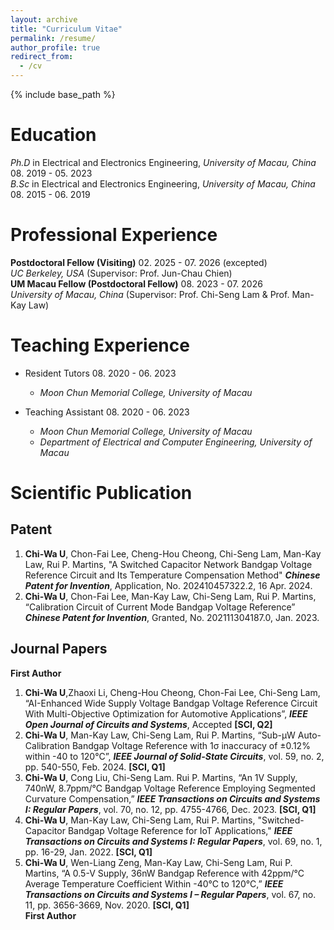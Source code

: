 ```yaml
---
layout: archive
title: "Curriculum Vitae"
permalink: /resume/
author_profile: true
redirect_from:
  - /cv
---
```


{% include base_path %}

# Education
 *Ph.D* in Electrical and Electronics Engineering, *University of Macau, China*	08. 2019 - 05. 2023<br />
 *B.Sc* in Electrical and Electronics Engineering, *University of Macau, China*	08. 2015 - 06. 2019<br />

# Professional Experience
 **Postdoctoral Fellow (Visiting)**	02. 2025 - 07. 2026 (excepted)<br />
   *UC Berkeley, USA* (Supervisor: Prof. Jun-Chau Chien)<br />
 **UM Macau Fellow (Postdoctoral Fellow)**		08. 2023 - 07. 2026<br />
   *University of Macau, China* (Supervisor: Prof. Chi-Seng Lam & Prof. Man-Kay Law)<br />

# Teaching Experience
* Resident Tutors	08. 2020 - 06. 2023
  * *Moon Chun Memorial College, University of Macau*

* Teaching Assistant 	08. 2020 - 06. 2023
  * *Moon Chun Memorial College, University of Macau*
  * *Department of Electrical and Computer Engineering, University of Macau*

# Scientific Publication
## Patent
  1. **Chi-Wa U**, Chon-Fai Lee, Cheng-Hou Cheong, Chi-Seng Lam, Man-Kay Law, Rui P. Martins, "A Switched Capacitor Network Bandgap Voltage Reference Circuit and Its Temperature Compensation Method" ***Chinese Patent for Invention***, Application, No. 202410457322.2, 16 Apr. 2024.
  2. **Chi-Wa U**, Chon-Fai Lee, Man-Kay Law, Chi-Seng Lam, Rui P. Martins, “Calibration Circuit of Current Mode Bandgap Voltage Reference” ***Chinese Patent for Invention***, Granted, No. 202111304187.0, Jan. 2023. <br />

## Journal Papers
  **First Author**<br />
  1. **Chi-Wa U**,Zhaoxi Li, Cheng-Hou Cheong, 	Chon-Fai Lee, Chi-Seng Lam, “AI-Enhanced Wide Supply Voltage Bandgap Voltage Reference Circuit With Multi-Objective Optimization for Automotive Applications”, ***IEEE Open Journal of Circuits and Systems***, Accepted **[SCI, Q2]**
  2. **Chi-Wa U**, Man-Kay Law, Chi-Seng Lam, Rui P. Martins, “Sub-μW Auto-Calibration Bandgap Voltage Reference with 1σ inaccuracy of ±0.12% within -40 to 120°C”, ***IEEE Journal of Solid-State Circuits***, vol. 59, no. 2, pp. 540-550, Feb. 2024. **[SCI, Q1]**
  3. **Chi-Wa U**, Cong Liu, Chi-Seng Lam. Rui P. Martins, “An 1V Supply, 740nW, 8.7ppm/℃ Bandgap Voltage Reference Employing Segmented Curvature Compensation,” ***IEEE Transactions on Circuits and Systems I: Regular Papers***, vol. 70, no. 12, pp. 4755-4766, Dec. 2023. **[SCI, Q1]**
  4. **Chi-Wa U**, Man-Kay Law, Chi-Seng Lam, Rui P. Martins, "Switched-Capacitor Bandgap Voltage Reference for IoT Applications," ***IEEE Transactions on Circuits and Systems I: Regular Papers***, vol. 69, no. 1, pp. 16-29, Jan. 2022. **[SCI, Q1]**
  5. **Chi-Wa U**, Wen-Liang Zeng, Man-Kay Law, Chi-Seng Lam, Rui P. Martins, “A 0.5-V Supply, 36nW Bandgap Reference with 42ppm/°C Average Temperature Coefficient Within -40°C to 120°C,” ***IEEE Transactions on Circuits and Systems I – Regular Papers***, vol. 67, no. 11, pp. 3656-3669, Nov. 2020. **[SCI, Q1]**<br />
  **First Author**<br />


